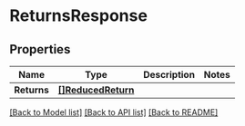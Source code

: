 # ReturnsResponse

## Properties

Name | Type | Description | Notes
------------ | ------------- | ------------- | -------------
**Returns** | [**[]ReducedReturn**](ReducedReturn.md) |  | 

[[Back to Model list]](../README.md#documentation-for-models) [[Back to API list]](../README.md#documentation-for-api-endpoints) [[Back to README]](../README.md)


